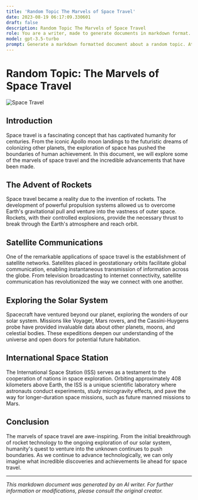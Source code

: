 ```yaml
---
title: 'Random Topic The Marvels of Space Travel'
date: 2023-08-19 06:17:09.330601
draft: false
description: Random Topic The Marvels of Space Travel
role: You are a writer, made to generate documents in markdown format. It is very important that all of the documents you generate are in valid markdown format.
model: gpt-3.5-turbo
prompt: Generate a markdown formatted document about a random topic. At the bottom, include a disclaimer explaining that the document was generated by you. The first line of the document should be the title. Make sure that the entire document is in proper markdown format, using a mix of various tags to make the document visually appealing.
---
```


# Random Topic: The Marvels of Space Travel

![Space Travel](https://cdn.pixabay.com/photo/2012/04/26/12/27/rocket-42598_960_720.png)

## Introduction
Space travel is a fascinating concept that has captivated humanity for centuries. From the iconic Apollo moon landings to the futuristic dreams of colonizing other planets, the exploration of space has pushed the boundaries of human achievement. In this document, we will explore some of the marvels of space travel and the incredible advancements that have been made.

## The Advent of Rockets
Space travel became a reality due to the invention of rockets. The development of powerful propulsion systems allowed us to overcome Earth's gravitational pull and venture into the vastness of outer space. Rockets, with their controlled explosions, provide the necessary thrust to break through the Earth's atmosphere and reach orbit.

## Satellite Communications
One of the remarkable applications of space travel is the establishment of satellite networks. Satellites placed in geostationary orbits facilitate global communication, enabling instantaneous transmission of information across the globe. From television broadcasting to internet connectivity, satellite communication has revolutionized the way we connect with one another.

## Exploring the Solar System
Spacecraft have ventured beyond our planet, exploring the wonders of our solar system. Missions like Voyager, Mars rovers, and the Cassini-Huygens probe have provided invaluable data about other planets, moons, and celestial bodies. These expeditions deepen our understanding of the universe and open doors for potential future habitation.

## International Space Station
The International Space Station (ISS) serves as a testament to the cooperation of nations in space exploration. Orbiting approximately 408 kilometers above Earth, the ISS is a unique scientific laboratory where astronauts conduct experiments, study microgravity effects, and pave the way for longer-duration space missions, such as future manned missions to Mars.

## Conclusion
The marvels of space travel are awe-inspiring. From the initial breakthrough of rocket technology to the ongoing exploration of our solar system, humanity's quest to venture into the unknown continues to push boundaries. As we continue to advance technologically, we can only imagine what incredible discoveries and achievements lie ahead for space travel.

---

*This markdown document was generated by an AI writer. For further information or modifications, please consult the original creator.*